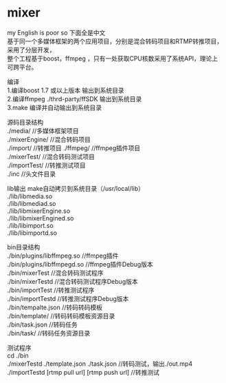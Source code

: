 # mixer
my English is poor so 下面全是中文   
基于同一个多媒体框架的两个应用项目，分别是混合转码项目和RTMP转推项目，采用了分层开发，   
整个工程基于boost，ffmpeg ，只有一处获取CPU核数采用了系统API，理论上可跨平台。    
   
编译  
1.编译boost 1.7 或以上版本      输出到系统目录   
2.编译ffmpeg ./thrd-party/ffSDK  输出到系统目录  
3.make    编译并自动输出到系统目录     

源码目录结构   
./media/                      //多媒体框架项目   
./mixerEngine/                //混合转码项目   
./import/                     //转推项目 
./ffmpeg/                     //ffmpeg插件项目  
./mixerTest/                  //混合转码测试项目  
./importTest/                 //转推测试项目  
./inc                         //头文件目录

lib输出 make自动拷贝到系统目录（/usr/local/lib）    
./lib/libmedia.so             
./lib/libmediad.so            
./lib/libmixerEngine.so       
./lib/libmixerEngined.so      
./lib/libimport.so            
./lib/libimportd.so           

bin目录结构  
./bin/plugins/libffmpeg.so    //ffmpeg插件  
./bin/plugins/libffmpegd.so   //ffmpeg插件Debug版本  
./bin/mixerTest               //混合转码测试程序  
./bin/mixerTestd              //混合转码测试程序Debug版本   
./bin/importTest              //转推测试程序  
./bin/importTestd             //转推测试程序Debug版本   
./bin/tempalte.json           //转码转码模板   
./bin/template/               //转码转码模板资源目录    
./bin/task.json               //转码任务    
./bin/task/                   //转码任务资源目录   

测试程序   
cd ./bin   
./mixerTestd ./template.json ./task.json    //转码测试，输出./out.mp4    
./importTestd [rtmp pull url] [rtmp push url] //转推测试     
